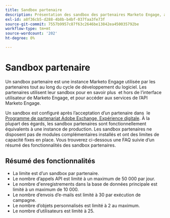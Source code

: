 ```yaml
---
title: Sandbox partenaire
description: Présentation des sandbox des partenaires Marketo Engage, avec des informations d’approvisionnement et des limites sur les appels d’API, les enregistrements, les envois d’e-mails, les objets personnalisés et les utilisateurs.
exl-id: a8f36cb5-d288-4b8b-b4bf-037faa3fe73f
source-git-commit: 7557b9957c87f63c2646be13842ea450035792be
workflow-type: tm+mt
source-wordcount: '202'
ht-degree: 0%

---
```


# Sandbox partenaire

Un sandbox partenaire est une instance Marketo Engage utilisée par les partenaires tout au long du cycle de développement du logiciel. Les partenaires utilisent leur sandbox pour en savoir plus  et hors de l’interface utilisateur de Marketo Engage, et pour accéder aux services de l’API Marketo Engage.

Un sandbox est configuré après l’acceptation d’un partenaire dans  le [Programme de partenariat Adobe Exchange, Expérience digitale](http://partners.adobe.com/technologyprogram/experiencecloud.html). À la plupart des égards, les sandbox partenaires sont fonctionnellement équivalents à une instance de production. Les sandbox partenaires ne disposent pas de modules complémentaires installés et ont des limites de capacité fixes en place. Vous trouverez ci-dessous une FAQ suivie d’un résumé des fonctionnalités des sandbox partenaires.

## Résumé des fonctionnalités

- La limite est d’un sandbox par partenaire.
- Le nombre d’appels API est limité à un maximum de 50 000 par jour.
- Le nombre d&#39;enregistrements dans la base de données principale est limité à un maximum de 10 000.
- Le nombre d’envois d’e-mails est limité à 30 par exécution de campagne.
- Le nombre d’objets personnalisés est limité à 2 au maximum.
- Le nombre d’utilisateurs est limité à 25.
